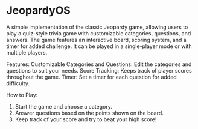 # JeopardyOS

A simple implementation of the classic Jeopardy game, allowing users to play a quiz-style trivia game with customizable categories, questions, and answers. The game features an interactive board, scoring system, and a timer for added challenge. It can be played in a single-player mode or with multiple players.

Features:
Customizable Categories and Questions: Edit the categories and questions to suit your needs.
Score Tracking: Keeps track of player scores throughout the game.
Timer: Set a timer for each question for added difficulty.

How to Play:
1. Start the game and choose a category.
2. Answer questions based on the points shown on the board.
3. Keep track of your score and try to beat your high score!
